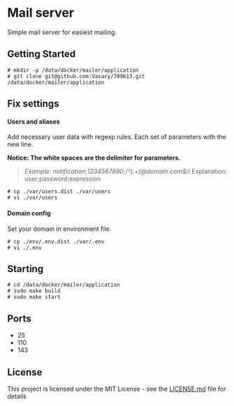 # Mail server  
  
Simple mail server for easiest mailing.
  
## Getting Started  
```  
# mkdir -p /data/docker/mailer/application  
# git clone git@github.com:Vasary/709b13.git /data/docker/mailer/application  
```  
  
## Fix settings  
  
#### Users and aliases  
Add necessary user data with regexp rules. Each set of parameters with the new line.

**Notice: The white spaces are the delimiter for parameters.**

> *Example:*  *notification;1234567890;/^(.+)@domain.com$/i*
> Explanation: user;password;expression
```  
# cp ./var/users.dist ./var/users  
# vi ./var/users  
```  
  
#### Domain config  
Set your domain in environment file.
```  
# cp ./env/.env.dist ./var/.env  
# vi ./.env  
```  
  
## Starting  
```  
# cd /data/docker/mailer/application  
# sudo make build  
# sudo make start  
```  
  
## Ports  
* 25  
* 110  
* 143  
  
## License  
This project is licensed under the MIT License - see the [LICENSE.md](LICENSE.md) file for details